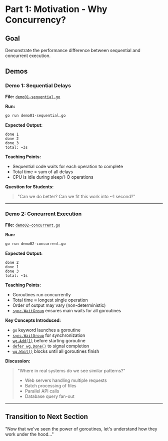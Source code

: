 # Part 1: Motivation - Why Concurrency?

## Goal
Demonstrate the performance difference between sequential and concurrent execution.

## Demos

### Demo 1: Sequential Delays
**File:** [`demo01-sequential.go`](demo01-sequential.go:1)

**Run:**
```bash
go run demo01-sequential.go
```

**Expected Output:**
```
done 1
done 2
done 3
total: ~3s
```

**Teaching Points:**
- Sequential code waits for each operation to complete
- Total time = sum of all delays
- CPU is idle during sleep/I-O operations

**Question for Students:**
> "Can we do better? Can we fit this work into ~1 second?"

---

### Demo 2: Concurrent Execution
**File:** [`demo02-concurrent.go`](demo02-concurrent.go:1)

**Run:**
```bash
go run demo02-concurrent.go
```

**Expected Output:**
```
done 2
done 1
done 3
total: ~1s
```

**Teaching Points:**
- Goroutines run concurrently
- Total time ≈ longest single operation
- Order of output may vary (non-deterministic)
- [`sync.WaitGroup`](demo02-concurrent.go:13) ensures main waits for all goroutines

**Key Concepts Introduced:**
- `go` keyword launches a goroutine
- [`sync.WaitGroup`](demo02-concurrent.go:13) for synchronization
- [`wg.Add(1)`](demo02-concurrent.go:15) before starting goroutine
- [`defer wg.Done()`](demo02-concurrent.go:17) to signal completion
- [`wg.Wait()`](demo02-concurrent.go:22) blocks until all goroutines finish

**Discussion:**
> "Where in real systems do we see similar patterns?"
> - Web servers handling multiple requests
> - Batch processing of files
> - Parallel API calls
> - Database query fan-out

---

## Transition to Next Section
"Now that we've seen the power of goroutines, let's understand how they work under the hood..."
